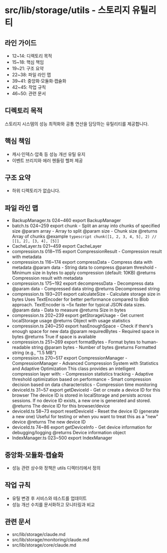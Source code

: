 # src/lib/storage/utils - 스토리지 유틸리티

## 라인 가이드
- 12~14: 디렉토리 목적
- 15~18: 핵심 책임
- 19~21: 구조 요약
- 22~38: 파일 라인 맵
- 39~41: 중앙화·모듈화·캡슐화
- 42~45: 작업 규칙
- 46~50: 관련 문서

## 디렉토리 목적
스토리지 시스템의 성능 최적화와 공통 연산을 담당하는 유틸리티를 제공합니다.

## 핵심 책임
- 캐시·인덱스·압축 등 성능 개선 유틸 유지
- 이벤트 브리지와 에러 헨들링 헬퍼 제공

## 구조 요약
- 하위 디렉토리가 없습니다.

## 파일 라인 맵
- BackupManager.ts 024~460 export BackupManager
- batch.ts 024~259 export chunk - Split an array into chunks of specified size @param array - Array to split @param size - Chunk size @returns Array of chunks @example ```typescript chunk([1, 2, 3, 4, 5], 2) // [[1, 2], [3, 4], [5]] ```
- CacheLayer.ts 021~459 export CacheLayer
- compression.ts 018~115 export CompressionResult - Compression result with metadata
- compression.ts 116~174 export compressData - Compress data with metadata @param data - String data to compress @param threshold - Minimum size in bytes to apply compression (default: 10KB) @returns Compression result with metadata
- compression.ts 175~192 export decompressData - Decompress data @param data - Compressed data string @returns Decompressed string
- compression.ts 193~201 export calculateSize - Calculate storage size in bytes Uses TextEncoder for better performance compared to Blob approach. TextEncoder is ~5x faster for typical JSON data sizes. @param data - Data to measure @returns Size in bytes
- compression.ts 202~239 export getStorageUsage - Get current localStorage usage @returns Object with usage statistics
- compression.ts 240~250 export hasEnoughSpace - Check if there's enough space for new data @param requiredBytes - Required space in bytes @returns True if space is available
- compression.ts 251~269 export formatBytes - Format bytes to human-readable string @param bytes - Number of bytes @returns Formatted string (e.g., "1.5 MB")
- compression.ts 270~517 export CompressionManager - CompressionManager - Advanced Compression System with Statistics and Adaptive Optimization This class provides an intelligent compression layer with: - Compression statistics tracking - Adaptive threshold optimization based on performance - Smart compression decision based on data characteristics - Compression time monitoring
- deviceId.ts 31~57 export getDeviceId - Get or create a device ID for this browser The device ID is stored in localStorage and persists across sessions. If no device ID exists, a new one is generated and stored. @returns The device ID for this browser/device
- deviceId.ts 58~73 export resetDeviceId - Reset the device ID (generate a new one) Useful for testing or when you want to treat this as a "new" device @returns The new device ID
- deviceId.ts 74~86 export getDeviceInfo - Get device information for debugging/logging @returns Device information object
- IndexManager.ts 023~500 export IndexManager

## 중앙화·모듈화·캡슐화
- 성능 관련 상수와 정책은 utils 디렉터리에서 정의

## 작업 규칙
- 유틸 변경 후 서비스와 테스트를 업데이트
- 성능 개선 수치를 문서화하고 모니터링과 비교

## 관련 문서
- src/lib/storage/claude.md
- src/lib/storage/monitoring/claude.md
- src/lib/storage/core/claude.md
